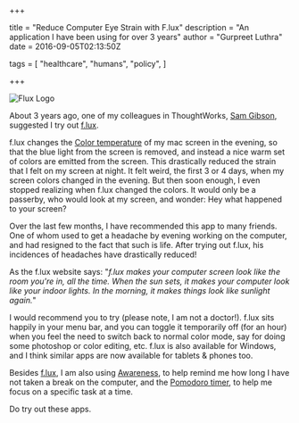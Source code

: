 +++

title = "Reduce Computer Eye Strain with F.lux"
description = "An application I have been using for over 3 years"
author = "Gurpreet Luthra"
date = 2016-09-05T02:13:50Z

tags = [
    "healthcare",
    "humans",
    "policy",
]

+++

![Flux Logo](/images/general/flux-logo.jpg)

About 3 years ago, one of my colleagues in ThoughtWorks, [Sam Gibson](https://www.thoughtworks.com/profiles/sam-gibson), suggested I try out [f.lux](https://justgetflux.com/).

f.lux changes the [Color temperature](http://www.eizo.com/library/basics/color_temperature_on_an_LCD_monitor/) of my mac screen in the evening, so that the blue light from the screen is removed, and 
instead a nice warm set of colors are emitted from the screen. This drastically reduced the strain that I felt on my screen
at night. It felt weird, the first 3 or 4 days, when my screen colors changed in the evening. But then soon enough, I 
even stopped realizing when f.lux changed the colors. It would only be a passerby, who would look at my screen, and wonder: 
Hey what happened to your screen?
 
Over the last few months, I have recommended this app to many friends. One of whom used to get a headache by evening 
working on the computer, and had resigned to the fact that such is life. After trying out f.lux, his incidences of headaches
have drastically reduced!
 
As the f.lux website says: "_f.lux makes your computer screen look like the room you're in, all the time. 
When the sun sets, it makes your computer look like your indoor lights. In the morning, it makes things look 
like sunlight again._" 

I would recommend you to try (please note, I am not a doctor!). f.lux sits happily in your menu bar, and you can toggle it 
temporarily off (for an hour) when you feel the need to switch back to normal color mode, say for doing some photoshop or color
editing, etc. f.lux is also available for Windows, and I think similar apps are now available for tablets  & phones too.

Besides [f.lux](https://justgetflux.com/), I am also using [Awareness](http://iamfutureproof.com/tools/awareness/), to help 
remind me how long I have not taken a break on the computer, and the
[Pomodoro timer](https://itunes.apple.com/us/app/pomodoro-time-focus-timer/id953426154?ls=1&mt=8), 
to help me focus on a specific task at a time.

Do try out these apps. 
